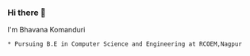 ### Hi there 👋
I'm Bhavana Komanduri
    
    * Pursuing B.E in Computer Science and Engineering at RCOEM,Nagpur




